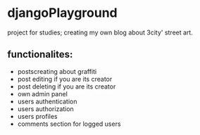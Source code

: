 # djangoPlayground
project for studies; creating my own blog about 3city' street art.
## functionalites:
- postscreating  about graffiti 
- post editing if you are its creator
- post deleting if you are its creator
- own admin panel
- users authentication
- users authorization
- users profiles
- comments section for logged users
